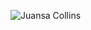 ![Juansa Collins](https://drive.google.com/file/d/1KuRDQ-0BpuEm824v2Psve9cTy58jISxT/view?usp=sharing)
